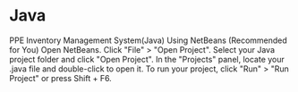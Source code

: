 # Java
PPE Inventory Management System(Java)
Using NetBeans (Recommended for You)
Open NetBeans.
Click "File" > "Open Project".
Select your Java project folder and click "Open Project".
In the "Projects" panel, locate your .java file and double-click to open it.
To run your project, click "Run" > "Run Project" or press Shift + F6.
